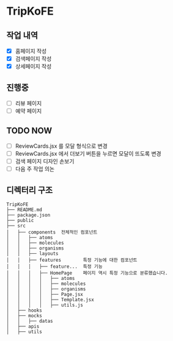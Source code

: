 # TripKoFE

## 작업 내역
- [x] 홈페이지 작성
- [x] 검색페이지 작성
- [x] 상세페이지 작성

## 진행중
- [ ] 리뷰 페이지
- [ ] 예약 페이지

## TODO NOW

- [ ] ReviewCards.jsx 를 모달 형식으로 변경
- [ ] ReviewCards.jsx 에서 더보기 버튼을 누르면 모달이 뜨도록 변경
- [ ] 검색 페이지 디자인 손보기
- [ ] 다음 주 작업 의논
 
## 디렉터리 구조

```
TripKoFE
├── README.md
├── package.json
├── public
├── src 
│   ├── components  전체적인 컴포넌트
│   │   ├── atoms
│   │   ├── molecules
│   │   ├── organisms
│   │   ├── layouts
│   │   ├── features        특정 기능에 대한 컴포넌트
│   │   │   ├── feature...  특정 기능
│   │   │   ├── HomePage    페이지 역시 특정 기능으로 분류했습니다.
│   │   │   │   ├── atoms
│   │   │   │   ├── molecules
│   │   │   │   ├── organisms
│   │   │   │   ├── Page.jsx
│   │   │   │   ├── Template.jsx
│   │   │   │   ├── utils.js
│   ├── hooks
│   ├── mocks
│   │   ├── datas
│   ├── apis
│   ├── utils
```
